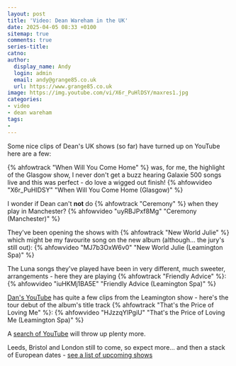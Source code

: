 ```yaml
---
layout: post
title: 'Video: Dean Wareham in the UK'
date: 2025-04-05 08:33 +0100
sitemap: true
comments: true
series-title:
catno:
author:
  display_name: Andy
  login: admin
  email: andy@grange85.co.uk
  url: https://www.grange85.co.uk
image: https://img.youtube.com/vi/X6r_PuHlDSY/maxres1.jpg
categories:
- video
- dean wareham
tags:
- 
---
```

Some nice clips of Dean's UK shows (so far) have turned up on YouTube here are a few:

{% ahfowtrack "When Will You Come Home" %} was, for me, the highlight of the Glasgow show, I never don't get a buzz hearing Galaxie 500 songs live and this was perfect - do love a wigged out finish!
{% ahfowvideo "X6r_PuHlDSY" "When Will You Come Home (Glasgow)" %}

I wonder if Dean can't **not** do {% ahfowtrack "Ceremony" %} when they play in Manchester?
{% ahfowvideo "uyRBJPxf8Mg" "Ceremony (Manchester)" %}

They've been opening the shows with {% ahfowtrack "New World Julie" %} which might be my favourite song on the new album (although... the jury's still out):
{% ahfowvideo "MJ7b3OxW6v0" "New World Julie (Leamington Spa)" %}

The Luna songs they've played have been in very different, much sweeter, arrangements - here they are playing {% ahfowtrack "Friendly Advice" %}:
{% ahfowvideo "iuHKMj1BA5E" "Friendly Advice (Leamington Spa)" %}

[Dan's YouTube](https://www.youtube.com/@danwuori9476) has quite a few clips from the Leamington show - here's the tour debut of the album's title track {% ahfowtrack "That's the Price of Loving Me" %}:
{% ahfowvideo "HJzzqYlPgiU" "That's the Price of Loving Me (Leamington Spa)" %}

A [search of YouTube](https://www.youtube.com/results?search_query=%22dean+wareham%22&sp=CAI%253D) will throw up plenty more.

Leeds, Bristol and London still to come, so expect more... and then a stack of European dates - [see a list of upcoming shows](https://www.fullofwishes.co.uk/database/dean-and-britta/shows/)
